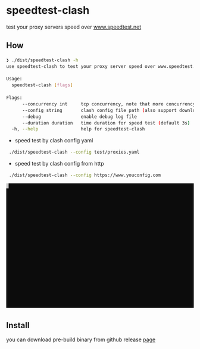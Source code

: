 # speedtest-clash

test your proxy servers speed over www.speedtest.net

## How

```bash
❯ ./dist/speedtest-clash -h
use speedtest-clash to test your proxy server speed over www.speedtest.net

Usage:
  speedtest-clash [flags]

Flags:
      --concurrency int     tcp concurrency, note that more concurrency will use more traffic (default 1)
      --config string       clash config file path (also support download from http such as your clash subscribe link)
      --debug               enable debug log file
      --duration duration   time duration for speed test (default 3s)
  -h, --help                help for speedtest-clash
```

* speed test by clash config yaml

```bash
 ./dist/speedtest-clash --config test/proxies.yaml
```

* speed test by clash config from http

```bash
 ./dist/speedtest-clash --config https://www.youconfig.com
```

![Example](./docs/example.svg)

## Install

you can download pre-build binary from github release [page](https://github.com/Ehco1996/speedtest-clash/releases)
